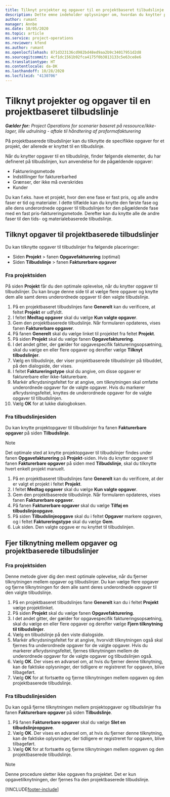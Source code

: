 ```yaml
---
title: Tilknyt projekter og opgaver til en projektbaseret tilbudslinje
description: Dette emne indeholder oplysninger om, hvordan du knytter projekter og opgaver til en projektbaseret opgavelinje.
author: rumant
manager: Annbe
ms.date: 10/05/2020
ms.topic: article
ms.service: project-operations
ms.reviewer: kfend
ms.author: rumant
ms.openlocfilehash: 871d323136cd982bd48ed9aa2b9c34017951d2d8
ms.sourcegitcommit: 4cf1dc1561b92fca4175f0b3813133c5e63ce8e6
ms.translationtype: HT
ms.contentlocale: da-DK
ms.lasthandoff: 10/28/2020
ms.locfileid: "4130706"
---
```

# <a name="map-projects-and-tasks-to-a-project-based-quote-line"></a>Tilknyt projekter og opgaver til en projektbaseret tilbudslinje

_**Gælder for:** Project Operations for scenarier baseret på ressource/ikke-lager, lille udrulning - aftale til håndtering af proformafakturering_

På projektbaserede tilbudslinjer kan du tilknytte de specifikke opgaver for et projekt, der allerede er knyttet til en tilbudslinje.

Når du knytter opgaver til en tilbudslinje, finder følgende elementer, du har defineret på tilbudslinjen, kun anvendelse for de pågældende opgaver:

- Faktureringsmetode
- Indstillinger for fakturerbarhed
- Grænser, der ikke må overskrides
- Kunder

Du kan f.eks. have et projekt, hvor den ene fase er fast pris, og alle andre faser er tid og materialer. I dette tilfælde kan du knytte den første fase og alle dens underordnede opgaver til tilbudslinjen for den pågældende fase med en fast pris-faktureringsmetode. Derefter kan du knytte alle de andre faser til den tids- og materialebaserede tilbudslinje.

## <a name="associate-tasks-to-project-based-quote-lines"></a>Tilknyt opgaver til projektbaserede tilbudslinjer

Du kan tilknytte opgaver til tilbudslinjer fra følgende placeringer:

- Siden **Projekt** > fanen **Opgavefakturering** (optimal)
- Siden **Tilbudslinje** > fanen **Fakturerbare opgaver** 

### <a name="from-the-project-page"></a>Fra projektsiden

På siden **Projekt** får du den optimale oplevelse, når du knytter opgaver til tilbudslinjer. Du kan bruge denne side til at vælge flere opgaver og knytte dem alle samt deres underordnede opgaver til den valgte tilbudslinje.

1. På en projektbaseret tilbudslinjes fane **Generelt** kan du verificere, at feltet **Projekt** er udfyldt.
2. I feltet **Medtag opgaver** skal du vælge **Kun valgte opgaver**.
3. Gem den projektbaserede tilbudslinje. Når formularen opdateres, vises fanen **Fakturerbare opgaver**.
4. På fanen **Generelt** skal du vælge linket til projektet fra feltet **Projekt**.
5. På siden **Projekt** skal du vælge fanen **Opgavefakturering**.
6. I det andet gitter, der gælder for opgavespecifik faktureringsopsætning, skal du vælge en eller flere opgaver og derefter vælge **Tilknyt tilbudslinjer**.
7. Vælg en tilbudslinje, der viser projektbaserede tilbudslinjer på tilbuddet, på den dialogside, der vises.
8. I feltet **Faktureringstype** skal du angive, om disse opgaver er fakturerbare eller ikke-fakturerbare.
9. Markér afkrydsningsfeltet for at angive, om tilknytningen skal omfatte underordnede opgaver for de valgte opgaver. Hvis du markerer afkrydsningsfeltet, knyttes de underordnede opgaver for de valgte opgaver til tilbudslinjen.
10. Vælg **OK** for at lukke dialogboksen.

### <a name="from-the-quote-line-page"></a>Fra tilbudslinjesiden

Du kan knytte projektopgaver til tilbudslinjer fra fanen **Fakturerbare opgaver** på siden **Tilbudslinje**.

>[!NOTE]
>Det optimale sted at knytte projektopgaver til tilbudslinjer findes under fanen **Opgavefakturering** på **Projekt**-siden. Hvis du knytter opgaver til fanen **Fakturerbare opgaver** på siden med **Tilbudslinje**, skal du tilknytte hvert enkelt projekt manuelt.

1. På en projektbaseret tilbudslinjes fane **Generelt** kan du verificere, at der er valgt et projekt i feltet **Projekt**.
2. I feltet **Medtag opgaver** skal du vælge **Kun valgte opgaver**.
3. Gem den projektbaserede tilbudslinje. Når formularen opdateres, vises fanen **Fakturerbare opgaver**.
4. På fanen **Fakturerbare opgaver** skal du vælge **Tilføj en tilbudslinjeopgave**.
5. På siden **Tilbudslinjeopgave** skal du i feltet **Opgaver** markere opgaven, og i feltet **Faktureringstype** skal du vælge **Gem**. 
6. Luk siden. Den valgte opgave er nu knyttet til tilbudslinjen.

## <a name="disassociate-tasks-from-projectbased-quote-lines"></a>Fjer tilknytning mellem opgaver og projektbaserede tilbudslinjer

### <a name="from-the-project-page"></a>Fra projektsiden

Denne metode giver dig den mest optimale oplevelse, når du fjerner tilknytningen mellem opgaver og tilbudslinjer. Du kan vælge flere opgaver og fjerne tilknytningen for dem alle samt deres underordnede opgaver til den valgte tilbudslinje.

1. På en projektbaseret tilbudslinjes fane **Generelt** kan du i feltet **Projekt** vælge projektlinket.
2. På siden **Projekt** skal du vælge fanen **Opgavefakturering**.
3. I det andet gitter, der gælder for opgavespecifik faktureringsopsætning, skal du vælge en eller flere opgaver og derefter vælge **Fjern tilknytning til tilbudslinjer**.
4. Vælg en tilbudslinje på den viste dialogside.
5. Markér afkrydsningsfeltet for at angive, hvorvidt tilknytningen også skal fjernes fra underordnede opgaver for de valgte opgaver. Hvis du markerer afkrydsningsfeltet, fjernes tilknytningen mellem de underordnede opgaver for de valgte opgaver og tilbudslinjen også.
6. Vælg **OK**. Der vises en advarsel om, at hvis du fjerner denne tilknytning, kan de faktiske oplysninger, der tidligere er registreret for opgaven, blive tilbageført. 
7. Vælg **OK** for at fortsætte og fjerne tilknytningen mellem opgaven og den projektbaserede tilbudslinje.

### <a name="from-the-quote-line-page"></a>Fra tilbudslinjesiden

Du kan også fjerne tilknytningen mellem projektopgaver og tilbudslinjer fra fanen **Fakturerbare opgaver** på siden **Tilbudslinje**.

1. På fanen **Fakturerbare opgaver** skal du vælge **Slet en tilbudslinjeopgave**.
2. Vælg **OK**. Der vises en advarsel om, at hvis du fjerner denne tilknytning, kan de faktiske oplysninger, der tidligere er registreret for opgaven, blive tilbageført. 
3. Vælg **OK** for at fortsætte og fjerne tilknytningen mellem opgaven og den projektbaserede tilbudslinje.

>[!NOTE]
> Denne procedure sletter ikke opgaven fra projektet. Det er kun opgavetilknytningen, der fjernes fra den projektbaserede tilbudslinje.


[!INCLUDE[footer-include](../../includes/footer-banner.md)]